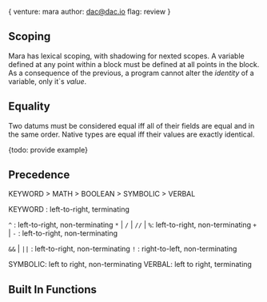 {
  venture: mara
  author: dac@dac.io
  flag: review
}

## Scoping

Mara has lexical scoping, with shadowing for nexted scopes.  A variable defined at any point within a block must be defined at all points in the block.  As a consequence of the previous, a program cannot alter the *identity* of a variable, only it`s *value*.

## Equality

Two datums must be considered equal iff all of their fields are equal and in the same order.  Native types are equal iff their values are exactly identical.

{todo: provide example}

## Precedence

KEYWORD > MATH > BOOLEAN > SYMBOLIC > VERBAL

KEYWORD                : left-to-right, terminating


`^`                    : left-to-right, non-terminating
`*`  | `/` | `//` | `%`: left-to-right, non-terminating
`+`  | `-`             : left-to-right, non-terminating

`&&` | `||`            : left-to-right, non-terminating
`!`                    : right-to-left, non-terminating


SYMBOLIC: left to right, non-terminating
VERBAL: left to right, terminating

## Built In Functions


